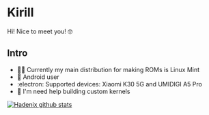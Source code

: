 # Kirill
Hi! Nice to meet you! :nerd_face:

## Intro
- :man_technologist: Currently my main distribution for making ROMs is Linux Mint
- :calling: Android user
- :electron: Supported devices: Xiaomi K30 5G and UMIDIGI A5 Pro
- :see_no_evil: I'm need help building custom kernels

[![Hadenix github stats](https://github-readme-stats.vercel.app/api?username=hadenix&show_icons=true&theme=gotham)](https://github.com/hadenix)

